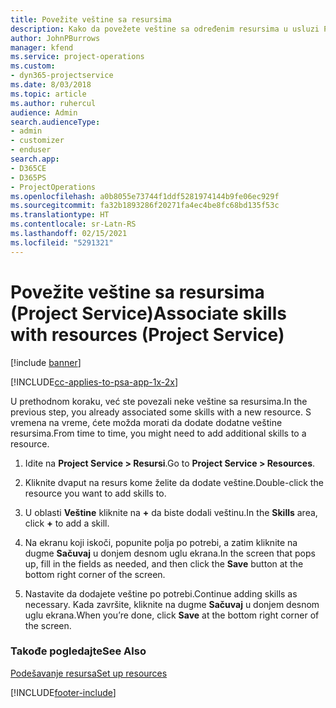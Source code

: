 ```yaml
---
title: Povežite veštine sa resursima
description: Kako da povežete veštine sa određenim resursima u usluzi Project Service
author: JohnPBurrows
manager: kfend
ms.service: project-operations
ms.custom:
- dyn365-projectservice
ms.date: 8/03/2018
ms.topic: article
ms.author: ruhercul
audience: Admin
search.audienceType:
- admin
- customizer
- enduser
search.app:
- D365CE
- D365PS
- ProjectOperations
ms.openlocfilehash: a0b8055e73744f1ddf5281974144b9fe06ec929f
ms.sourcegitcommit: fa32b1893286f20271fa4ec4be8fc68bd135f53c
ms.translationtype: HT
ms.contentlocale: sr-Latn-RS
ms.lasthandoff: 02/15/2021
ms.locfileid: "5291321"
---
```

# <a name="associate-skills-with-resources-project-service"></a><span data-ttu-id="b06d7-103">Povežite veštine sa resursima (Project Service)</span><span class="sxs-lookup"><span data-stu-id="b06d7-103">Associate skills with resources (Project Service)</span></span>

[!include [banner](../includes/psa-now-project-operations.md)]

[!INCLUDE[cc-applies-to-psa-app-1x-2x](../includes/cc-applies-to-psa-app-1x-2x.md)]

<span data-ttu-id="b06d7-104">U prethodnom koraku, već ste povezali neke veštine sa resursima.</span><span class="sxs-lookup"><span data-stu-id="b06d7-104">In the previous step, you already associated some skills with  a new resource.</span></span> <span data-ttu-id="b06d7-105">S vremena na vreme, ćete možda morati da dodate dodatne veštine resursima.</span><span class="sxs-lookup"><span data-stu-id="b06d7-105">From time to time, you might need to add additional skills to a resource.</span></span>  
  
1.  <span data-ttu-id="b06d7-106">Idite na **Project Service > Resursi**.</span><span class="sxs-lookup"><span data-stu-id="b06d7-106">Go to **Project Service > Resources**.</span></span>  
  
2.  <span data-ttu-id="b06d7-107">Kliknite dvaput na resurs kome želite da dodate veštine.</span><span class="sxs-lookup"><span data-stu-id="b06d7-107">Double-click the resource you want to add skills to.</span></span>  
  
3.  <span data-ttu-id="b06d7-108">U oblasti **Veštine** kliknite na **+** da biste dodali veštinu.</span><span class="sxs-lookup"><span data-stu-id="b06d7-108">In the **Skills** area, click **+** to add a skill.</span></span>  
  
4.  <span data-ttu-id="b06d7-109">Na ekranu koji iskoči, popunite polja po potrebi, a zatim kliknite na dugme **Sačuvaj** u donjem desnom uglu ekrana.</span><span class="sxs-lookup"><span data-stu-id="b06d7-109">In the screen that pops up, fill in the fields as needed, and then click the **Save** button at the bottom right corner of the screen.</span></span>  
  
5.  <span data-ttu-id="b06d7-110">Nastavite da dodajete veštine po potrebi.</span><span class="sxs-lookup"><span data-stu-id="b06d7-110">Continue adding skills as necessary.</span></span> <span data-ttu-id="b06d7-111">Kada završite, kliknite na dugme **Sačuvaj** u donjem desnom uglu ekrana.</span><span class="sxs-lookup"><span data-stu-id="b06d7-111">When you’re done, click **Save** at the bottom right corner of the screen.</span></span>  
  
### <a name="see-also"></a><span data-ttu-id="b06d7-112">Takođe pogledajte</span><span class="sxs-lookup"><span data-stu-id="b06d7-112">See Also</span></span>  
 [<span data-ttu-id="b06d7-113">Podešavanje resursa</span><span class="sxs-lookup"><span data-stu-id="b06d7-113">Set up resources</span></span>](../psa/set-up-resources.md)


[!INCLUDE[footer-include](../includes/footer-banner.md)]